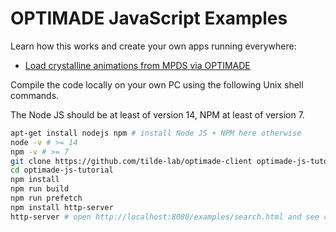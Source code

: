 
# OPTIMADE JavaScript Examples

Learn how this works and create your own apps running everywhere:

- [Load crystalline animations from MPDS via OPTIMADE](mpds_gifs.html)

Compile the code locally on your own PC using the following Unix shell commands.

The Node JS should be at least of version 14, NPM at least of version 7.

```bash
apt-get install nodejs npm # install Node JS + NPM here otherwise
node -v # >= 14
npm -v # >= 7
git clone https://github.com/tilde-lab/optimade-client optimade-js-tutorial
cd optimade-js-tutorial
npm install
npm run build
npm run prefetch
npm install http-server
http-server # open http://localhost:8080/examples/search.html and see console (CTRL+SHIFT+I)
```
